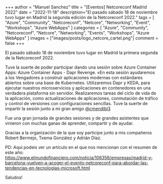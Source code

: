 +++
author = "Manuel Sanchez"
title = "[Eventos] Netcoreconf Madrid 2022"
date = "2022-11-18"
description="El pasado sábado 18 de noviembre tuvo lugar en Madrid la segunda edición de la Netcoreconf 2022."
tags = [
    "Azure", "Community", "Netcoreconf", "Netcore", "Networking", "Event", "Workshops", "Azure WebApps"
]
categories = [
    "Azure", "Community", "Netcoreconf", "Netcore", "Networking", "Events", "Workshops", "Azure WebApps"
]
images  = ["images/posts/logo_netcore_cartel.png"]
comment = false
+++

El pasado sábado 18 de noviembre tuvo lugar en Madrid la primera segunda de la Netcoreconf 2022.

Tuve la suerte de poder participar dando una sesión sobre Azure Container Apps: Azure Container Apps - Dapr Revenge. «En esta sesión ayudaremos a los Vengadores a construir aplicaciones modernas con estándares abiertos sobre una base de Kubernetes. Utilizaremos Dapr y KEDA, para ejecutar nuestros microservicios y aplicaciones en contenedores en una verdadera plataforma sin servidor. Realizaremos tareas del ciclo de vida de la aplicación, como actualizaciones de aplicaciones, conmutación de tráfico y control de versiones con configuraciones sencillas. Tuve la suerte de impartir la sesión junto a mi gran amigo [@cmendibl3](https://twitter.com/cmendibl3)

Fue una gran jornada de grandes sesiones y de grandes asistentes que vinieron con muchas ganas de aprender, compartir y de ayudar.

Gracias a la organización de la que soy participe junto a mis compañeros Robert Bermejo, Txema González y Adrián Díaz.

PD: Aqui podeis ver un articulo en el que nos mencionan con el resumen de este año: https://www.elmundofinanciero.com/noticia/106356/empresas/madrid-y-barcelona-vuelven-a-acoger-el-evento-netcoreconf-para-abordar-las-tendencias-en-tecnologias-microsoft.html

Saludos!